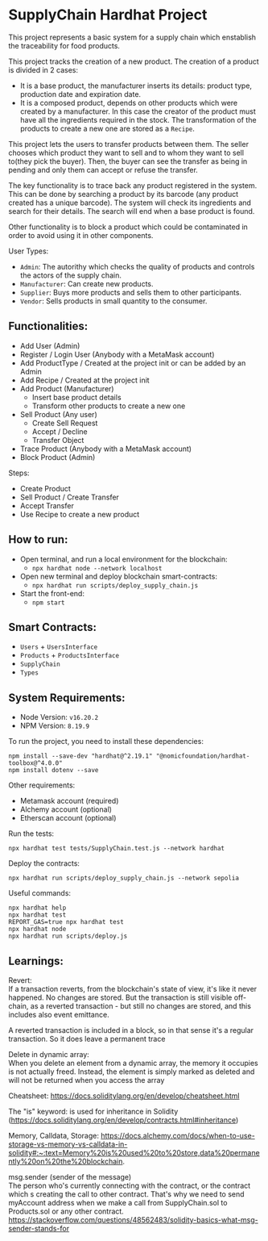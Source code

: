 # SupplyChain Hardhat Project

This project represents a basic system for a supply chain which enstablish the traceability for food products.

This project tracks the creation of a new product. The creation of a product is divided in 2 cases:

- It is a base product, the manufacturer inserts its details: product type, production date and expiration date.
- It is a composed product, depends on other products which were created by a manufacturer. In this case the creator of the product must have all the ingredients required in the stock. The transformation of the products to create a new one are stored as a `Recipe`.

This project lets the users to transfer products between them. The seller chooses which product they want to sell and to whom they want to sell to(they pick the buyer). Then, the buyer can see the transfer as being in pending and only them can accept or refuse the transfer.

The key functionality is to trace back any product registered in the system. This can be done by searching a product by its barcode (any product created has a unique barcode). The system will check its ingredients and search for their details. The search will end when a base product is found.

Other functionality is to block a product which could be contaminated in order to avoid using it in other components.

User Types:

- `Admin`: The autorithy which checks the quality of products and controls the actors of the supply chain.
- `Manufacturer`: Can create new products.
- `Supplier`: Buys more products and sells them to other participants.
- `Vendor`: Sells products in small quantity to the consumer.

## Functionalities:

- Add User (Admin)
- Register / Login User (Anybody with a MetaMask account)
- Add ProductType / Created at the project init or can be added by an Admin
- Add Recipe / Created at the project init
- Add Product (Manufacturer)
  - Insert base product details
  - Transform other products to create a new one
- Sell Product (Any user)
  - Create Sell Request
  - Accept / Decline
  - Transfer Object
- Trace Product (Anybody with a MetaMask account)
- Block Product (Admin)

Steps:

- Create Product
- Sell Product / Create Transfer
- Accept Transfer
- Use Recipe to create a new product

## How to run:

- Open terminal, and run a local environment for the blockchain:
  - `npx hardhat node --network localhost`
- Open new terminal and deploy blockchain smart-contracts:
  - `npx hardhat run scripts/deploy_supply_chain.js`
- Start the front-end:
  - `npm start`

## Smart Contracts:

- `Users` + `UsersInterface`
- `Products` + `ProductsInterface`
- `SupplyChain`
- `Types`

## System Requirements:

- Node Version: `v16.20.2`
- NPM Version: `8.19.9`

To run the project, you need to install these dependencies:

```shell
npm install --save-dev "hardhat@^2.19.1" "@nomicfoundation/hardhat-toolbox@^4.0.0"
npm install dotenv --save
```

Other requirements:

- Metamask account (required)
- Alchemy account (optional)
- Etherscan account (optional)

Run the tests:

```shell
npx hardhat test tests/SupplyChain.test.js --network hardhat
```

Deploy the contracts:

```shell
npx hardhat run scripts/deploy_supply_chain.js --network sepolia
```

Useful commands:

```shell
npx hardhat help
npx hardhat test
REPORT_GAS=true npx hardhat test
npx hardhat node
npx hardhat run scripts/deploy.js
```

## Learnings:

Revert:  
If a transaction reverts, from the blockchain's state of view, it's like it never happened. No changes are stored. But the transaction is still visible off-chain, as a reverted transaction - but still no changes are stored, and this includes also event emittance.

A reverted transaction is included in a block, so in that sense it's a regular transaction. So it does leave a permanent trace

Delete in dynamic array:  
When you delete an element from a dynamic array, the memory it occupies is not actually freed. Instead, the element is simply marked as deleted and will not be returned when you access the array

Cheatsheet: https://docs.soliditylang.org/en/develop/cheatsheet.html

The "is" keyword: is used for inheritance in Solidity (https://docs.soliditylang.org/en/develop/contracts.html#inheritance)

Memory, Calldata, Storage: https://docs.alchemy.com/docs/when-to-use-storage-vs-memory-vs-calldata-in-solidity#:~:text=Memory%20is%20used%20to%20store,data%20permanently%20on%20the%20blockchain.

msg.sender (sender of the message)  
The person who's currently connecting with the contract, or the contract which s creating the call to other contract.
That's why we need to send myAccount address when we make a call from SupplyChain.sol to Products.sol or any other contract.
https://stackoverflow.com/questions/48562483/solidity-basics-what-msg-sender-stands-for
